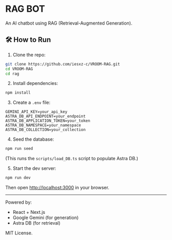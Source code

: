 # RAG BOT

An AI chatbot using RAG (Retrieval-Augmented Generation).

## 🛠️ How to Run

1. Clone the repo:
```bash
git clone https://github.com/iesxz-c/VROOM-RAG.git
cd VROOM-RAG
cd rag
````

2. Install dependencies:

```bash
npm install
```

3. Create a `.env` file:

```env
GEMINI_API_KEY=your_api_key
ASTRA_DB_API_ENDPOINT=your_endpoint
ASTRA_DB_APPLICATION_TOKEN=your_token
ASTRA_DB_NAMESPACE=your_namespace
ASTRA_DB_COLLECTION=your_collection
```

4. Seed the database:

```bash
npm run seed
```

(This runs the `scripts/load_DB.ts` script to populate Astra DB.)

5. Start the dev server:

```bash
npm run dev
```

Then open [http://localhost:3000](http://localhost:3000) in your browser.

---

Powered by:

* React + Next.js
* Google Gemini (for generation)
* Astra DB (for retrieval)

MIT License.

